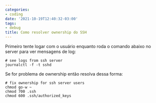 ```yaml
---
categories:
- coding
date: '2021-10-19T12:40:32-03:00'
tags:
- debug
title: Como resolver ownership do SSH
---
```


Primeiro tente logar com o usuário enquanto roda o comando abaixo no server para ver mensagens de log:

    # see logs from ssh server
    journalctl -f -t sshd

Se for problema de ownership então resolva dessa forma:

    # fix ownership for ssh server users
    chmod go-w ~
    chmod 700 .ssh
    chmod 600 .ssh/authorized_keys

